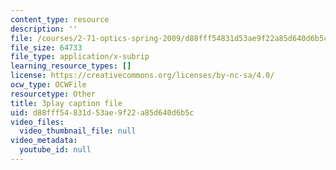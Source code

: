 ```yaml
---
content_type: resource
description: ''
file: /courses/2-71-optics-spring-2009/d88fff54831d53ae9f22a85d640d6b5c_IpFIp68ODNI.vtt
file_size: 64733
file_type: application/x-subrip
learning_resource_types: []
license: https://creativecommons.org/licenses/by-nc-sa/4.0/
ocw_type: OCWFile
resourcetype: Other
title: 3play caption file
uid: d88fff54-831d-53ae-9f22-a85d640d6b5c
video_files:
  video_thumbnail_file: null
video_metadata:
  youtube_id: null
---
```

